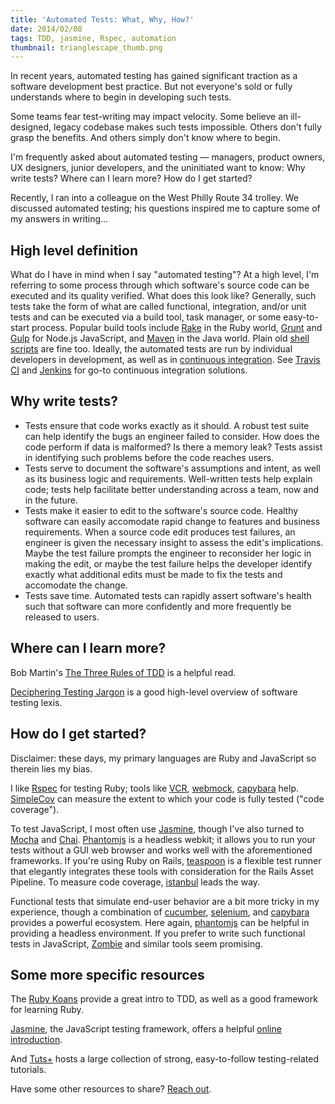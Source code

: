 ```yaml
---
title: 'Automated Tests: What, Why, How?'
date: 2014/02/08
tags: TDD, jasmine, Rspec, automation
thumbnail: trianglescape_thumb.png
---
```


In recent years, automated testing has gained significant traction as a software development best practice. But not everyone's sold or fully understands where to begin in developing such tests.

Some teams fear test-writing may impact velocity. Some believe an ill-designed, legacy codebase makes such tests impossible. Others don't fully grasp the benefits. And others simply don't know where to begin.

I'm frequently asked about automated testing &mdash; managers, product owners, UX designers, junior developers, and the uninitiated want to know: Why write tests? Where can I learn more? How do I get started?

Recently, I ran into a colleague on the West Philly Route 34 trolley. We discussed automated testing; his questions inspired me to capture some of my answers in writing...

## High level definition

What do I have in mind when I say "automated testing"? At a high level, I'm referring to some process through which software's source code can be executed and its quality verified. What does this look like? Generally, such tests take the form of what are called functional, integration, and/or unit tests and can be executed via a build tool, task manager, or some easy-to-start process. Popular build tools include [Rake](http://rake.rubyforge.org/) in the Ruby world, [Grunt](http://gruntjs.com/) and [Gulp](http://gulpjs.com/) for Node.js JavaScript, and [Maven](http://maven.apache.org/what-is-maven.html) in the Java world. Plain old [shell scripts](http://en.wikipedia.org/wiki/Shell_script) are fine too. Ideally, the automated tests are run by individual developers in development, as well as in [continuous integration](http://en.wikipedia.org/wiki/Continuous_integration). See [Travis CI](https://travis-ci.org/) and [Jenkins](http://jenkins-ci.org/) for go-to continuous integration solutions.

## Why write tests?

+ Tests ensure that code works exactly as it should. A robust test suite can help identify the bugs an engineer failed to consider. How does the code perform if data is malformed? Is there a memory leak? Tests assist in identifying such problems before the code reaches users.
+ Tests serve to document the software's assumptions and intent, as well as its business logic and requirements. Well-written tests help explain code; tests help facilitate better understanding across a team, now and in the future.
+ Tests make it easier to edit to the software's source code. Healthy software can easily accomodate rapid change to features and business requirements. When a source code edit produces test failures, an engineer is given the necessary insight to assess the edit's implications. Maybe the test failure prompts the engineer to reconsider her logic in making the edit, or maybe the test failure helps the developer identify exactly what additional edits must be made to fix the tests and accomodate the change.
+ Tests save time. Automated tests can rapidly assert software's health such that software can more confidently and more frequently be released to users.

## Where can I learn more?

Bob Martin's [The Three Rules of TDD](http://butunclebob.com/ArticleS.UncleBob.TheThreeRulesOfTdd) is a helpful read.

[Deciphering Testing Jargon](http://code.tutsplus.com/tutorials/deciphering-testing-jargon--net-27513) is a good high-level overview of software testing lexis.

## How do I get started?

Disclaimer: these days, my primary languages are Ruby and JavaScript so therein lies my bias.

I like [Rspec](http://rspec.info/) for testing Ruby; tools like [VCR](https://www.relishapp.com/vcr/vcr/docs), [webmock](https://github.com/bblimke/webmock), [capybara](http://jnicklas.github.io/capybara/) help. [SimpleCov](https://github.com/colszowka/simplecov) can measure the extent to which your code is fully tested ("code coverage").

To test JavaScript, I most often use [Jasmine](http://jasmine.github.io/), though I've also turned to [Mocha](http://visionmedia.github.io/mocha/) and [Chai](http://chaijs.com/). [Phantomjs](http://phantomjs.org/) is a headless webkit; it allows you to run your tests without a GUI web browser and works well with the aforementioned frameworks. If you're using Ruby on Rails, [teaspoon](https://github.com/modeset/teaspoon) is a flexible test runner that elegantly integrates these tools with consideration for the Rails Asset Pipeline. To measure code coverage, [istanbul](http://gotwarlost.github.io/istanbul/) leads the way.

Functional tests that simulate end-user behavior are a bit more tricky in my experience, though a combination of [cucumber](http://cukes.info/), [selenium](http://docs.seleniumhq.org/), and [capybara](http://jnicklas.github.io/capybara/) provides a powerful ecosystem. Here again, [phantomjs](http://phantomjs.org/) can be helpful in providing a headless environment. If you prefer to write such functional tests in JavaScript, [Zombie](http://zombie.labnotes.org/) and similar tools seem promising.

## Some more specific resources

The [Ruby Koans](http://rubykoans.com) provide a great intro to TDD, as well as a good framework for learning Ruby.

[Jasmine](http://jasmine.github.io/), the JavaScript testing framework, offers a helpful [online introduction](http://jasmine.github.io/2.0/introduction.html).

And [Tuts+](http://code.tutsplus.com/search?utf8=%E2%9C%93&view=&search%5Bkeywords%5D=testing) hosts a large collection of strong, easy-to-follow testing-related tutorials.

Have some other resources to share? [Reach out](http://twitter.com/clapexcitement).

